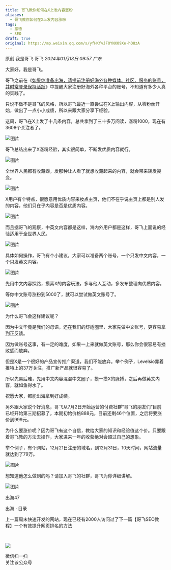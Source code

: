 ```yaml
---
title: 哥飞教你如何在X上发内容涨粉
aliases:
  - 哥飞教你如何在X上发内容涨粉
tags:
  - 推特
  - SEO
draft: true
original: https://mp.weixin.qq.com/s/yfHKfvJFOYNX09Xe-hO8zA
---
```


原创 我是哥飞 哥飞 _2024年01月13日 09:57_ _广东_

大家好，我是哥飞。

哥飞之前在《[如果你准备出海，请提前注册好海外各种媒体、社区、服务的账号，并时常登录保持活跃](http://mp.weixin.qq.com/s?__biz=MjM5OTIzMzYyMA==&mid=2650079518&idx=1&sn=12261e1a98fe237d72a6eba0c3b91061&chksm=bf3f30258848b933a25f19282c74bf9896aa381937702fe82859b5dec09a108df191e0c9b60f&scene=21#wechat_redirect)》中提醒大家注册好海外各种平台的账号，不知道有多少人真的实践了。

只说不做不是哥飞的风格，所以哥飞最近一直尝试在X上输出内容，从零粉丝开始，做出了一点小小成绩，所以来跟大家分享下经验。  

这周，哥飞在X上发了十几条内容，总共拿到了三十多万阅读，涨粉1000，现在有3608个关注者了。

![图片](https://mmbiz.qpic.cn/sz_mmbiz_jpg/LBrX00GQeicuMI7BSTn4FNhUtffMRscNh2lutsoibfe3kozEMx8cSibY0sAsFlCFafGyzdbnkubq4EpuwCLC8GnicA/640?wx_fmt=jpeg&tp=webp&wxfrom=5&wx_lazy=1&wx_co=1)

哥飞总结出来了X涨粉经验，其实很简单，不断发优质内容就行。

![图片](https://mmbiz.qpic.cn/sz_mmbiz_jpg/LBrX00GQeicuMI7BSTn4FNhUtffMRscNhRMIjibBzYlLdymicwZ2KibxI9AJECDlnicaz6nc6ULA1k7Y9kRakqVZQ0Q/640?wx_fmt=jpeg&tp=webp&wxfrom=5&wx_lazy=1&wx_co=1)

全世界人民都有收藏癖，发那种让人看了就想收藏起来的内容，就会带来转发裂变。

![图片](https://mmbiz.qpic.cn/sz_mmbiz_jpg/LBrX00GQeicuMI7BSTn4FNhUtffMRscNhtYMvApD5iaZESWD1wyAwkU8O6vkicib65rbrG0Cy3xy0U8DmUJgEMtS3Q/640?wx_fmt=jpeg&tp=webp&wxfrom=5&wx_lazy=1&wx_co=1)

X用户有个特点，很愿意用优质内容来妆点主页，他们不在乎说主页上都是别人发的内容，他们只在乎内容是否是优质内容。

![图片](https://mmbiz.qpic.cn/sz_mmbiz_jpg/LBrX00GQeicuMI7BSTn4FNhUtffMRscNhnHzALC5owAiaZW7WpibsIXPbDubRJzdMph2NPFOIYXlwoZdMFfh3mCjw/640?wx_fmt=jpeg&tp=webp&wxfrom=5&wx_lazy=1&wx_co=1)

而且据哥飞的观察，中英文内容都是这样，海内外用户都是这样，哥飞上面说的经验适用于全世界人民。

![图片](https://mmbiz.qpic.cn/sz_mmbiz_jpg/LBrX00GQeicuMI7BSTn4FNhUtffMRscNhxAOuMDmWmA9FjWkbnUGaKJHl5doQz624unGvhuM6uMdphmOMkY3k2Q/640?wx_fmt=jpeg&tp=webp&wxfrom=5&wx_lazy=1&wx_co=1)

具体如何操作，哥飞有个小建议，大家可以准备两个账号，一个只发中文内容，一个只发英文内容。

![图片](https://mmbiz.qpic.cn/sz_mmbiz_jpg/LBrX00GQeicuMI7BSTn4FNhUtffMRscNhu2865YypxOExK96RWyeqcmYDia7BkfLmnxyFbwicuia16gFFZGlhR2ueQ/640?wx_fmt=jpeg&tp=webp&wxfrom=5&wx_lazy=1&wx_co=1)

先用中文内容探路，摸索X的内容玩法，多与他人互动，多发布整理向优质内容。

等你中文账号涨粉到5000了，就可以尝试做英文账号了。

![图片](https://mmbiz.qpic.cn/sz_mmbiz_png/LBrX00GQeicuMI7BSTn4FNhUtffMRscNhGK9u2C2WHRCict1a7KtGP0FicYfFw3F3rSHHXzvmCLpkk4rT8ljgE2EA/640?wx_fmt=png&tp=webp&wxfrom=5&wx_lazy=1&wx_co=1)

为什么哥飞会这样建议呢？

因为中文毕竟是我们的母语，还在我们的舒适圈里，大家先做中文账号，更容易拿到正反馈。

因为做账号这事，有一定的难度，如果一上来就做英文账号，那么你会很容易有挫败感而放弃。

但是X是一个很好的产品宣传推广渠道，我们不能放弃。举个例子，Levelsio靠着推特上的37万关注，推广新产品就很容易了。

所以先易后难，先用中文内容混混中文圈子，摸一摸X的脉搏，之后再做英文内容，就如鱼得水了。

祝愿大家，都能出海拿到好成绩。

另外跟大家说个好消息，哥飞从7月2日开始运营的付费社群“哥飞的朋友们”目前已经开始第三期招募了，本期初始价格888元，目前还剩46个位置，之后将要涨价到999元。  

为什么要涨价呢？因为哥飞有这个自信，教给大家的知识和经验值这个价。只要跟着哥飞教的方法去操作，大家进来一年的收获绝对会超过自己的想象。  

举个例子，有个网站，12月21日注册的域名，到12月31日，10天时间，网站流量就达到了79万。  

![图片](https://mmbiz.qpic.cn/sz_mmbiz_png/LBrX00GQeicuZeQp8z9rT7jJLibQzvgYTOVF15qxlYlx34pl17V1TqlxBg5gAqo9XGZiaxc31LtGibZictEzuSxc2jg/640?wx_fmt=png&from=appmsg&wxfrom=5&wx_lazy=1&wx_co=1&tp=webp)

想知道他怎么做到的吗？请加入哥飞的社群，哥飞为你详细讲解。  

![图片](https://mmbiz.qpic.cn/sz_mmbiz_png/LBrX00GQeicsG8Pro6O9Hu75bIIiafZVPs3qlYeaNNJ1BpqNplEGgibL5m1bcq8a1N1rzoI5lia8aJjtHfgiaAADJJQ/640?wx_fmt=png&wxfrom=5&wx_lazy=1&wx_co=1&tp=webp)

出海47

出海 · 目录

上一篇周末快速开发的网站，现在已经有2000人访问过了下一篇【哥飞SEO教程】一个有效提升网页排名的方法

​

![](https://mp.weixin.qq.com/mp/qrcode?scene=10000004&size=102&__biz=MjM5OTIzMzYyMA==&mid=2650081843&idx=1&sn=5ddaf2cfe7c6cdc52c5c91607575cd1b&send_time=)

微信扫一扫  
关注该公众号